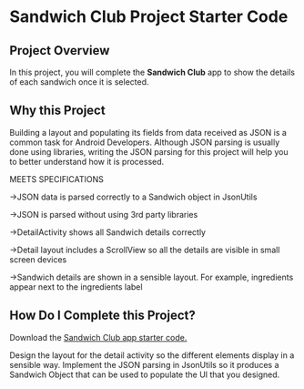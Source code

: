 # Sandwich Club Project Starter Code

## Project Overview
In this project, you will complete the **Sandwich Club** app to
show the details of each sandwich once it is selected.

## Why this Project

Building a layout and populating its fields from data received as JSON
is a common task for Android Developers. Although JSON parsing is usually
done using libraries, writing the JSON parsing for  this project will
help you to better understand how it is processed.

MEETS SPECIFICATIONS

->JSON data is parsed correctly to a Sandwich object in JsonUtils

->JSON is parsed without using 3rd party libraries

->DetailActivity shows all Sandwich details correctly

->Detail layout includes a ScrollView so all the details are visible in small screen devices

->Sandwich details are shown in a sensible layout. For example, ingredients appear next to the ingredients label


## How Do I Complete this Project?
Download the [Sandwich Club app starter code.](https://github.com/udacity/sandwich-club-starter-code)

Design the layout for the detail activity so the different elements
display in a sensible way. Implement the JSON parsing in JsonUtils so it
produces a Sandwich Object that can be used to populate the UI that you designed.
